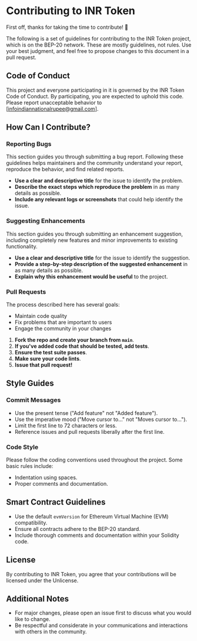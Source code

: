 # Contributing to INR Token

First off, thanks for taking the time to contribute! 🚀

The following is a set of guidelines for contributing to the INR Token project, which is on the BEP-20 network. These are mostly guidelines, not rules. Use your best judgment, and feel free to propose changes to this document in a pull request.

## Code of Conduct

This project and everyone participating in it is governed by the INR Token Code of Conduct. By participating, you are expected to uphold this code. Please report unacceptable behavior to [infoindiannationalrupee@gmail.com].

## How Can I Contribute?

### Reporting Bugs

This section guides you through submitting a bug report. Following these guidelines helps maintainers and the community understand your report, reproduce the behavior, and find related reports.

- **Use a clear and descriptive title** for the issue to identify the problem.
- **Describe the exact steps which reproduce the problem** in as many details as possible.
- **Include any relevant logs or screenshots** that could help identify the issue.

### Suggesting Enhancements

This section guides you through submitting an enhancement suggestion, including completely new features and minor improvements to existing functionality.

- **Use a clear and descriptive title** for the issue to identify the suggestion.
- **Provide a step-by-step description of the suggested enhancement** in as many details as possible.
- **Explain why this enhancement would be useful** to the project.

### Pull Requests

The process described here has several goals:
- Maintain code quality
- Fix problems that are important to users
- Engage the community in your changes

1. **Fork the repo and create your branch from `main`**.
2. **If you've added code that should be tested, add tests**.
3. **Ensure the test suite passes**.
4. **Make sure your code lints**.
5. **Issue that pull request!**

## Style Guides

### Commit Messages

- Use the present tense ("Add feature" not "Added feature").
- Use the imperative mood ("Move cursor to..." not "Moves cursor to...").
- Limit the first line to 72 characters or less.
- Reference issues and pull requests liberally after the first line.

### Code Style

Please follow the coding conventions used throughout the project. Some basic rules include:

- Indentation using spaces.
- Proper comments and documentation.

## Smart Contract Guidelines

- Use the default `evmVersion` for Ethereum Virtual Machine (EVM) compatibility.
- Ensure all contracts adhere to the BEP-20 standard.
- Include thorough comments and documentation within your Solidity code.

## License

By contributing to INR Token, you agree that your contributions will be licensed under the Unlicense.

## Additional Notes

- For major changes, please open an issue first to discuss what you would like to change.
- Be respectful and considerate in your communications and interactions with others in the community.
